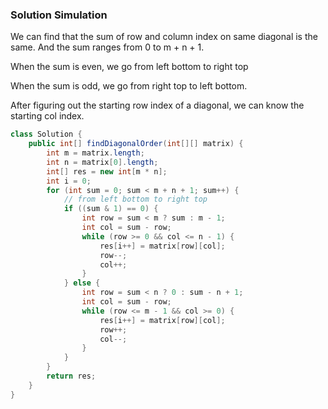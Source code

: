 ### Solution Simulation

We can find that the sum of row and column index on same diagonal is the same. And the sum ranges from 0 to m + n + 1. 

When the sum is even, we go from left bottom to right top

When the sum is odd, we go from right top to left bottom. 

After figuring out the starting row index of a diagonal, we can know the starting col index. 

```java
class Solution {
    public int[] findDiagonalOrder(int[][] matrix) {
        int m = matrix.length;
        int n = matrix[0].length;
        int[] res = new int[m * n];
        int i = 0;
        for (int sum = 0; sum < m + n + 1; sum++) {
            // from left bottom to right top
            if ((sum & 1) == 0) {
                int row = sum < m ? sum : m - 1;
                int col = sum - row;
                while (row >= 0 && col <= n - 1) {
                    res[i++] = matrix[row][col];
                    row--;
                    col++;
                }
            } else {
                int row = sum < n ? 0 : sum - n + 1;
                int col = sum - row;
                while (row <= m - 1 && col >= 0) {
                    res[i++] = matrix[row][col];
                    row++;
                    col--;
                }
            }
        }
        return res;
    }
}
```

